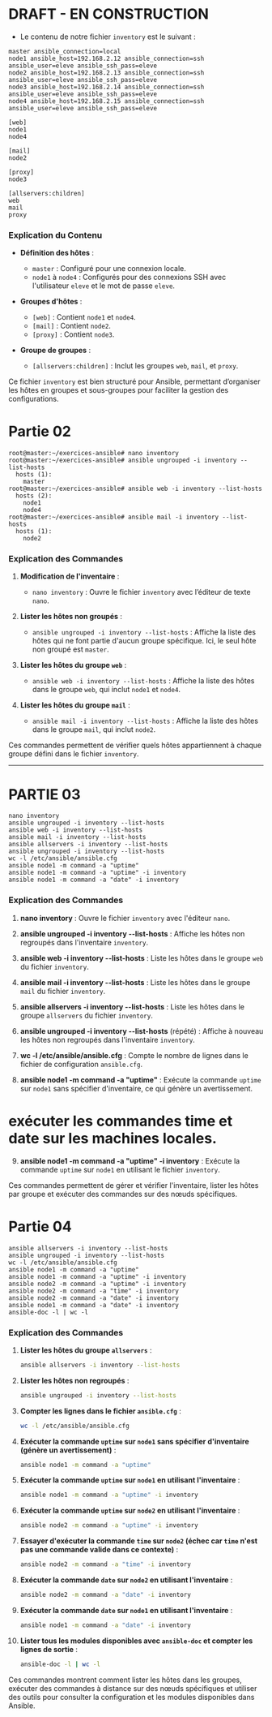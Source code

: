 
# DRAFT - EN CONSTRUCTION 

- Le contenu de notre fichier `inventory` est le suivant :

```plaintext
master ansible_connection=local
node1 ansible_host=192.168.2.12 ansible_connection=ssh ansible_user=eleve ansible_ssh_pass=eleve
node2 ansible_host=192.168.2.13 ansible_connection=ssh ansible_user=eleve ansible_ssh_pass=eleve
node3 ansible_host=192.168.2.14 ansible_connection=ssh ansible_user=eleve ansible_ssh_pass=eleve
node4 ansible_host=192.168.2.15 ansible_connection=ssh ansible_user=eleve ansible_ssh_pass=eleve

[web]
node1
node4

[mail]
node2

[proxy]
node3

[allservers:children]
web
mail
proxy
```

### Explication du Contenu

- **Définition des hôtes** :
  - `master` : Configuré pour une connexion locale.
  - `node1` à `node4` : Configurés pour des connexions SSH avec l'utilisateur `eleve` et le mot de passe `eleve`.
  
- **Groupes d'hôtes** :
  - `[web]` : Contient `node1` et `node4`.
  - `[mail]` : Contient `node2`.
  - `[proxy]` : Contient `node3`.
  
- **Groupe de groupes** :
  - `[allservers:children]` : Inclut les groupes `web`, `mail`, et `proxy`.

Ce fichier `inventory` est bien structuré pour Ansible, permettant d’organiser les hôtes en groupes et sous-groupes pour faciliter la gestion des configurations.




# Partie 02

```plaintext
root@master:~/exercices-ansible# nano inventory
root@master:~/exercices-ansible# ansible ungrouped -i inventory --list-hosts
  hosts (1):
    master
root@master:~/exercices-ansible# ansible web -i inventory --list-hosts
  hosts (2):
    node1
    node4
root@master:~/exercices-ansible# ansible mail -i inventory --list-hosts
  hosts (1):
    node2
```

### Explication des Commandes

1. **Modification de l'inventaire** :
   - `nano inventory` : Ouvre le fichier `inventory` avec l’éditeur de texte `nano`.

2. **Lister les hôtes non groupés** :
   - `ansible ungrouped -i inventory --list-hosts` : Affiche la liste des hôtes qui ne font partie d'aucun groupe spécifique. Ici, le seul hôte non groupé est `master`.

3. **Lister les hôtes du groupe `web`** :
   - `ansible web -i inventory --list-hosts` : Affiche la liste des hôtes dans le groupe `web`, qui inclut `node1` et `node4`.

4. **Lister les hôtes du groupe `mail`** :
   - `ansible mail -i inventory --list-hosts` : Affiche la liste des hôtes dans le groupe `mail`, qui inclut `node2`.

Ces commandes permettent de vérifier quels hôtes appartiennent à chaque groupe défini dans le fichier `inventory`.


-----------


# PARTIE 03

```plaintext
nano inventory
ansible ungrouped -i inventory --list-hosts
ansible web -i inventory --list-hosts
ansible mail -i inventory --list-hosts
ansible allservers -i inventory --list-hosts
ansible ungrouped -i inventory --list-hosts
wc -l /etc/ansible/ansible.cfg
ansible node1 -m command -a "uptime"
ansible node1 -m command -a "uptime" -i inventory
ansible node1 -m command -a "date" -i inventory
``` 

### Explication des Commandes

1. **nano inventory** : Ouvre le fichier `inventory` avec l'éditeur `nano`.

2. **ansible ungrouped -i inventory --list-hosts** : Affiche les hôtes non regroupés dans l'inventaire `inventory`.

3. **ansible web -i inventory --list-hosts** : Liste les hôtes dans le groupe `web` du fichier `inventory`.

4. **ansible mail -i inventory --list-hosts** : Liste les hôtes dans le groupe `mail` du fichier `inventory`.

5. **ansible allservers -i inventory --list-hosts** : Liste les hôtes dans le groupe `allservers` du fichier `inventory`.

6. **ansible ungrouped -i inventory --list-hosts** (répété) : Affiche à nouveau les hôtes non regroupés dans l'inventaire `inventory`.

7. **wc -l /etc/ansible/ansible.cfg** : Compte le nombre de lignes dans le fichier de configuration `ansible.cfg`.

8. **ansible node1 -m command -a "uptime"** : Exécute la commande `uptime` sur `node1` sans spécifier d'inventaire, ce qui génère un avertissement.




# exécuter les commandes time et date sur les machines locales.



9. **ansible node1 -m command -a "uptime" -i inventory** : Exécute la commande `uptime` sur `node1` en utilisant le fichier `inventory`.

Ces commandes permettent de gérer et vérifier l'inventaire, lister les hôtes par groupe et exécuter des commandes sur des nœuds spécifiques.


# Partie 04



```plaintext
ansible allservers -i inventory --list-hosts
ansible ungrouped -i inventory --list-hosts
wc -l /etc/ansible/ansible.cfg
ansible node1 -m command -a "uptime"
ansible node1 -m command -a "uptime" -i inventory
ansible node2 -m command -a "uptime" -i inventory
ansible node2 -m command -a "time" -i inventory
ansible node2 -m command -a "date" -i inventory
ansible node1 -m command -a "date" -i inventory
ansible-doc -l | wc -l
```

### Explication des Commandes

1. **Lister les hôtes du groupe `allservers`** :
   ```bash
   ansible allservers -i inventory --list-hosts
   ```

2. **Lister les hôtes non regroupés** :
   ```bash
   ansible ungrouped -i inventory --list-hosts
   ```

3. **Compter les lignes dans le fichier `ansible.cfg`** :
   ```bash
   wc -l /etc/ansible/ansible.cfg
   ```

4. **Exécuter la commande `uptime` sur `node1` sans spécifier d'inventaire (génère un avertissement)** :
   ```bash
   ansible node1 -m command -a "uptime"
   ```

5. **Exécuter la commande `uptime` sur `node1` en utilisant l'inventaire** :
   ```bash
   ansible node1 -m command -a "uptime" -i inventory
   ```

6. **Exécuter la commande `uptime` sur `node2` en utilisant l'inventaire** :
   ```bash
   ansible node2 -m command -a "uptime" -i inventory
   ```

7. **Essayer d'exécuter la commande `time` sur `node2` (échec car `time` n'est pas une commande valide dans ce contexte)** :
   ```bash
   ansible node2 -m command -a "time" -i inventory
   ```

8. **Exécuter la commande `date` sur `node2` en utilisant l'inventaire** :
   ```bash
   ansible node2 -m command -a "date" -i inventory
   ```

9. **Exécuter la commande `date` sur `node1` en utilisant l'inventaire** :
   ```bash
   ansible node1 -m command -a "date" -i inventory
   ```

10. **Lister tous les modules disponibles avec `ansible-doc` et compter les lignes de sortie** :
    ```bash
    ansible-doc -l | wc -l
    ```

Ces commandes montrent comment lister les hôtes dans les groupes, exécuter des commandes à distance sur des nœuds spécifiques et utiliser des outils pour consulter la configuration et les modules disponibles dans Ansible.

